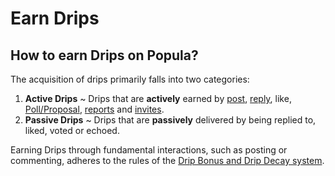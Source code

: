 # Earn Drips

## How to earn Drips on Popula?

The acquisition of drips primarily falls into two categories:

1. **Active Drips** \~ Drips that are **actively** earned by [post](../interactions-and-engagements/post.md), [reply](../interactions-and-engagements/comment.md), like, [Poll/Proposal](../interactions-and-engagements/poll-and-proposal.md), [reports](../interactions-and-engagements/report-and-delete.md#report) and [invites](../interactions-and-engagements/invite.md).
2. **Passive Drips** \~ Drips that are **passively** delivered by being replied to, liked, voted or echoed.

Earning Drips through fundamental interactions, such as posting or commenting, adheres to the rules of the [Drip Bonus and Drip Decay system](earn-drips/drip-bonus-and-decay-system.md).

